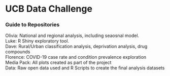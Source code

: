 # UCB Data Challenge

### Guide to Repositories
Olivia: National and regional analysis, including seaosnal model. \
Luke: R Shiny exploratory tool. \
Dave: Rural/Urban classification analysis, deprivation analysis, drug compounds \
Florence: COVID-19 case rate and condition prevalence exploration \
Media Pack: All plots created as part of the project \
Data: Raw open data used and R Scripts to create the final analysis datasets

